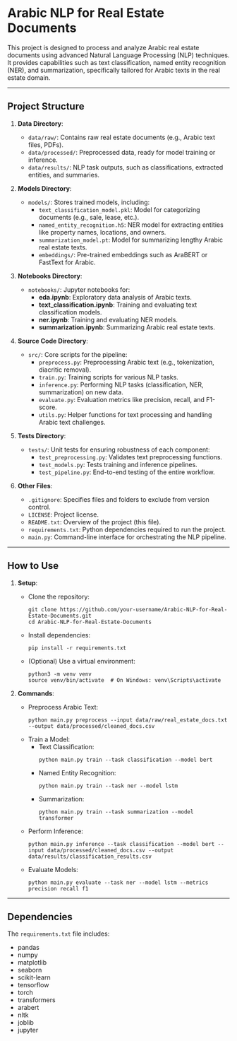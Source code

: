  Arabic NLP for Real Estate Documents
====================================

This project is designed to process and analyze Arabic real estate documents using advanced Natural Language Processing (NLP) techniques. It provides capabilities such as text classification, named entity recognition (NER), and summarization, specifically tailored for Arabic texts in the real estate domain.

---

Project Structure
-----------------

1. **Data Directory**:
   - `data/raw/`: Contains raw real estate documents (e.g., Arabic text files, PDFs).
   - `data/processed/`: Preprocessed data, ready for model training or inference.
   - `data/results/`: NLP task outputs, such as classifications, extracted entities, and summaries.

2. **Models Directory**:
   - `models/`: Stores trained models, including:
     - `text_classification_model.pkl`: Model for categorizing documents (e.g., sale, lease, etc.).
     - `named_entity_recognition.h5`: NER model for extracting entities like property names, locations, and owners.
     - `summarization_model.pt`: Model for summarizing lengthy Arabic real estate texts.
     - `embeddings/`: Pre-trained embeddings such as AraBERT or FastText for Arabic.

3. **Notebooks Directory**:
   - `notebooks/`: Jupyter notebooks for:
     - **eda.ipynb**: Exploratory data analysis of Arabic texts.
     - **text_classification.ipynb**: Training and evaluating text classification models.
     - **ner.ipynb**: Training and evaluating NER models.
     - **summarization.ipynb**: Summarizing Arabic real estate texts.

4. **Source Code Directory**:
   - `src/`: Core scripts for the pipeline:
     - `preprocess.py`: Preprocessing Arabic text (e.g., tokenization, diacritic removal).
     - `train.py`: Training scripts for various NLP tasks.
     - `inference.py`: Performing NLP tasks (classification, NER, summarization) on new data.
     - `evaluate.py`: Evaluation metrics like precision, recall, and F1-score.
     - `utils.py`: Helper functions for text processing and handling Arabic text challenges.

5. **Tests Directory**:
   - `tests/`: Unit tests for ensuring robustness of each component:
     - `test_preprocessing.py`: Validates text preprocessing functions.
     - `test_models.py`: Tests training and inference pipelines.
     - `test_pipeline.py`: End-to-end testing of the entire workflow.

6. **Other Files**:
   - `.gitignore`: Specifies files and folders to exclude from version control.
   - `LICENSE`: Project license.
   - `README.txt`: Overview of the project (this file).
   - `requirements.txt`: Python dependencies required to run the project.
   - `main.py`: Command-line interface for orchestrating the NLP pipeline.

---

How to Use
----------

1. **Setup**:
   - Clone the repository:
     ```
     git clone https://github.com/your-username/Arabic-NLP-for-Real-Estate-Documents.git
     cd Arabic-NLP-for-Real-Estate-Documents
     ```
   - Install dependencies:
     ```
     pip install -r requirements.txt
     ```
   - (Optional) Use a virtual environment:
     ```
     python3 -m venv venv
     source venv/bin/activate  # On Windows: venv\Scripts\activate
     ```

2. **Commands**:
   - Preprocess Arabic Text:
     ```
     python main.py preprocess --input data/raw/real_estate_docs.txt --output data/processed/cleaned_docs.csv
     ```
   - Train a Model:
     - Text Classification:
       ```
       python main.py train --task classification --model bert
       ```
     - Named Entity Recognition:
       ```
       python main.py train --task ner --model lstm
       ```
     - Summarization:
       ```
       python main.py train --task summarization --model transformer
       ```
   - Perform Inference:
     ```
     python main.py inference --task classification --model bert --input data/processed/cleaned_docs.csv --output data/results/classification_results.csv
     ```
   - Evaluate Models:
     ```
     python main.py evaluate --task ner --model lstm --metrics precision recall f1
     ```

---

Dependencies
------------

The `requirements.txt` file includes:
- pandas
- numpy
- matplotlib
- seaborn
- scikit-learn
- tensorflow
- torch
- transformers
- arabert
- nltk
- joblib
- jupyter
 

